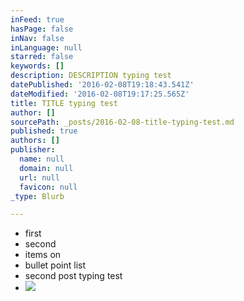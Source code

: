 ```yaml
---
inFeed: true
hasPage: false
inNav: false
inLanguage: null
starred: false
keywords: []
description: DESCRIPTION typing test
datePublished: '2016-02-08T19:18:43.541Z'
dateModified: '2016-02-08T19:17:25.565Z'
title: TITLE typing test
author: []
sourcePath: _posts/2016-02-08-title-typing-test.md
published: true
authors: []
publisher:
  name: null
  domain: null
  url: null
  favicon: null
_type: Blurb

---
```

* first
* second
* items on
* bullet point list
* second post typing test 
* ![](https://the-grid-user-content.s3-us-west-2.amazonaws.com/e942e3c9-ccd9-4460-9236-d81d7a4e6400.jpg)